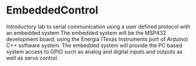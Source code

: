 # EmbeddedControl
Introductory lab to serial communication using a user defined protocol with an embedded system
The embedded system will be the MSP432 development board, using the Energia (Texas Instruments port of Arduino) C++ software system. The embedded system will provide the PC based system access to GPIO such as analog and digital inputs and outputs as well as servo control.
